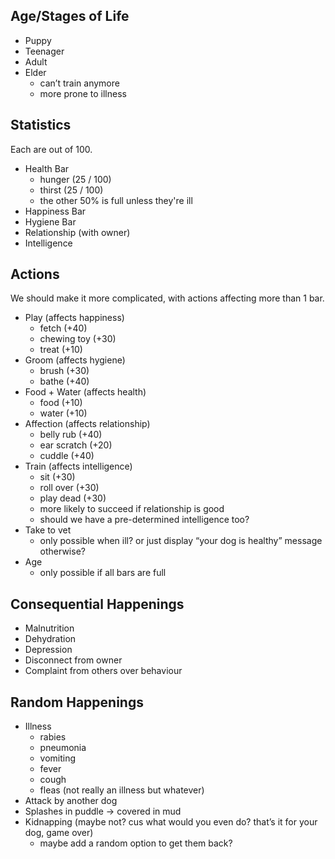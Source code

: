 ## Age/Stages of Life
- Puppy
- Teenager
- Adult
- Elder
  - can’t train anymore
  - more prone to illness

## Statistics
Each are out of 100.
- Health Bar
  - hunger (25 / 100)
  - thirst (25 / 100)
  - the other 50% is full unless they're ill
- Happiness Bar
- Hygiene Bar
- Relationship (with owner)
- Intelligence

## Actions
We should make it more complicated, with actions affecting more than 1 bar.
- Play (affects happiness)
  - fetch (+40)
  - chewing toy (+30)
  - treat (+10)
- Groom (affects hygiene)
  - brush (+30)
  - bathe (+40)
- Food + Water (affects health)
  - food (+10)
  - water (+10)
- Affection (affects relationship)
  - belly rub (+40)
  - ear scratch (+20)
  - cuddle (+40)
- Train (affects intelligence)
  - sit (+30)
  - roll over (+30)
  - play dead (+30)
  - more likely to succeed if relationship is good
  - should we have a pre-determined intelligence too?
- Take to vet
  - only possible when ill? or just display “your dog is healthy” message otherwise?
- Age
  - only possible if all bars are full

## Consequential Happenings
- Malnutrition
- Dehydration
- Depression
- Disconnect from owner
- Complaint from others over behaviour

## Random Happenings
- Illness
  - rabies
  - pneumonia
  - vomiting
  - fever
  - cough
  - fleas (not really an illness but whatever)
- Attack by another dog
- Splashes in puddle → covered in mud
- Kidnapping (maybe not? cus what would you even do? that’s it for your dog, game over)
  - maybe add a random option to get them back?

